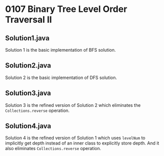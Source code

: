 # 0107 Binary Tree Level Order Traversal II

## Solution1.java

Solution 1 is the basic implementation of BFS solution.

## Solution2.java

Solution 2 is the basic implementation of DFS solution.

## Solution3.java

Solution 3 is the refined version of Solution 2 which eliminates the `Collections.reverse` operation.

## Solution4.java

Solution 4 is the refined version of Solution 1 which uses `levelNum` to implicitly get depth instead of an inner class to explicitly store depth.  And it also eliminates `Collections.reverse` operation.